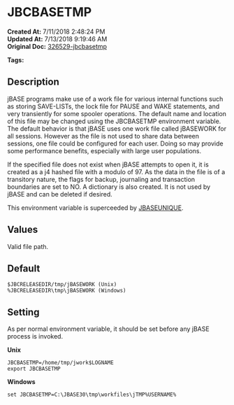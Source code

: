 # JBCBASETMP

**Created At:** 7/11/2018 2:48:24 PM  
**Updated At:** 7/13/2018 9:19:46 AM  
**Original Doc:** [326529-jbcbasetmp](https://docs.jbase.com/41717-environment-variables/326529-jbcbasetmp)  

**Tags:**
<badge text='environment variables' vertical='middle' />

## Description

jBASE programs make use of a work file for various internal functions such as storing SAVE-LISTs, the lock file for PAUSE and WAKE statements, and very transiently for some spooler operations. The default name and location of this file may be changed using the JBCBASETMP environment variable. The default behavior is that jBASE uses one work file called jBASEWORK for all sessions. However as the file is not used to share data between sessions, one file could be configured for each user. Doing so may provide some performance benefits, especially with large user populations.

If the specified file does not exist when jBASE attempts to open it, it is created as a j4 hashed file with a modulo of 97. As the data in the file is of a transitory nature, the flags for backup, journaling and transaction boundaries are set to NO. A dictionary is also created. It is not used by jBASE and can be deleted if desired.

This environment variable is superceeded by [JBASEUNIQUE](./../jbaseunique).

## 


## Values

Valid file path.



## Default

```
$JBCRELEASEDIR/tmp/jBASEWORK (Unix)
%JBCRELEASEDIR\tmp\jBASEWORK (Windows)
```



## Setting

As per normal environment variable, it should be set before any jBASE process is invoked.

**Unix**

```
JBCBASETMP=/home/tmp/jwork$LOGNAME
export JBCBASETMP
```



**Windows**

```
set JBCBASETMP=C:\JBASE30\tmp\workfiles\jTMP%USERNAME%
```
